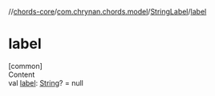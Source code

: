 //[chords-core](../../../index.md)/[com.chrynan.chords.model](../index.md)/[StringLabel](index.md)/[label](label.md)



# label  
[common]  
Content  
val [label](label.md): [String](https://kotlinlang.org/api/latest/jvm/stdlib/kotlin/-string/index.html)? = null  



